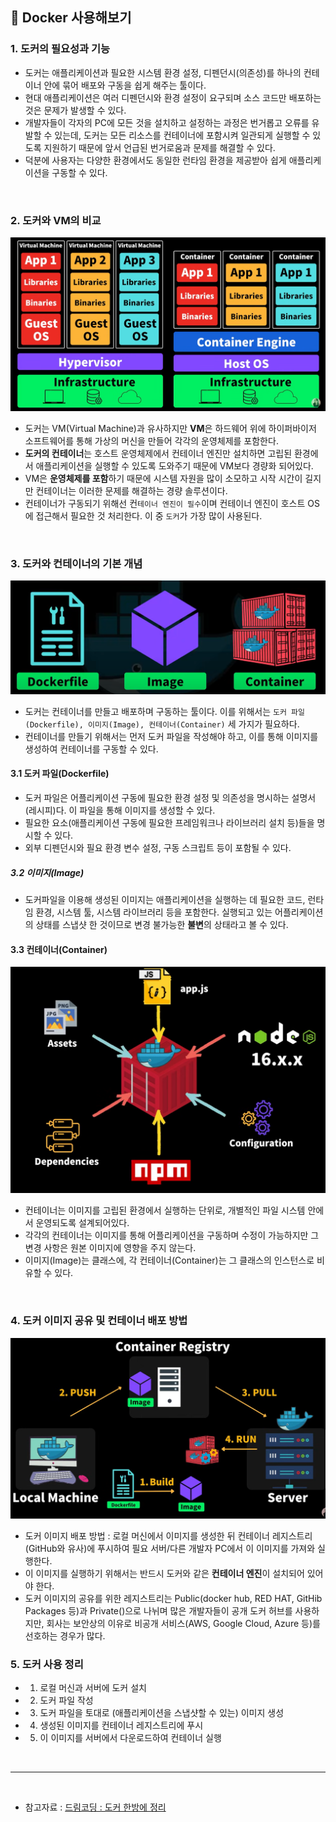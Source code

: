  ## 🐳 Docker 사용해보기
  
### 1. 도커의 필요성과 기능
- 도커는 애플리케이션과 필요한 시스템 환경 설정, 디펜던시(의존성)를 하나의 컨테이너 안에 묶어 배포와 구동을 쉽게 해주는 툴이다.
- 현대 애플리케이션은 여러 디펜던시와 환경 설정이 요구되며 소스 코드만 배포하는 것은 문제가 발생할 수 있다.
- 개발자들이 각자의 PC에 모든 것을 설치하고 설정하는 과정은 번거롭고 오류를 유발할 수 있는데, 도커는 모든 리소스를 컨테이너에 포함시켜 일관되게 실행할 수 있도록 지원하기 때문에 앞서 언급된 번거로움과 문제를 해결할 수 있다.
- 덕분에 사용자는 다양한 환경에서도 동일한 런타임 환경을 제공받아 쉽게 애플리케이션을 구동할 수 있다.

</br>

### 2. 도커와 VM의 비교
![도커와 VM 비교](image-1.png)
- 도커는 VM(Virtual Machine)과 유사하지만 **VM**은 하드웨어 위에 하이퍼바이저 소프트웨어를 통해 가상의 머신을 만들어 각각의 운영체제를 포함한다.
- **도커의 컨테이너**는 호스트 운영체제에서 컨테이너 엔진만 설치하면 고립된 환경에서 애플리케이션을 실행할 수 있도록 도와주기 때문에 VM보다 경량화 되어있다.
- VM은 **운영체제를 포함**하기 때문에 시스템 자원을 많이 소모하고 시작 시간이 길지만 컨테이너는 이러한 문제를 해결하는 경량 솔루션이다.
- 컨테이너가 구동되기 위해선 컨`테이너 엔진이 필수`이며 컨테이너 엔진이 호스트 OS에 접근해서 필요한 것 처리한다. 이 중 `도커`가 가장 많이 사용된다.

</br>

### 3. 도커와 컨테이너의 기본 개념
![alt text](image-2.png)
- 도커는 컨테이너를 만들고 배포하며 구동하는 툴이다. 이를 위해서는 `도커 파일(Dockerfile), 이미지(Image), 컨테이너(Container)` 세 가지가 필요하다.
- 컨테이너를 만들기 위해서는 먼저 도커 파일을 작성해야 하고, 이를 통해 이미지를 생성하여 컨테이너를 구동할 수 있다.

#### 3.1 도커 파일(Dockerfile)
- 도커 파일은 어플리케이션 구동에 필요한 환경 설정 및 의존성을 명시하는 설명서(레시피)다. 이 파일을 통해 이미지를 생성할 수 있다.
- 필요한 요소(애플리케이션 구동에 필요한 프레임워크나 라이브러리 설치 등)들을 명시할 수 있다.
- 외부 디펜던시와 필요 환경 변수 설정, 구동 스크립트 등이 포함될 수 있다.


##### 3.2 이미지(Image)
- 도커파일을 이용해 생성된 이미지는 애플리케이션을 실행하는 데 필요한 코드, 런타임 환경, 시스템 툴, 시스템 라이브러리 등을 포함한다. 실행되고 있는 어플리케이션의 상태를 스냅샷 한 것이므로 변경 불가능한 **불변**의 상태라고 볼 수 있다.

#### 3.3 컨테이너(Container)
![도커 컨테이너](image.png)
- 컨테이너는 이미지를 고립된 환경에서 실행하는 단위로, 개별적인 파일 시스템 안에서 운영되도록 설계되어있다.
- 각각의 컨테이너는 이미지를 통해 어플리케이션을 구동하며 수정이 가능하지만 그 변경 사항은 원본 이미지에 영향을 주지 않는다.
- 이미지(Image)는 클래스에, 각 컨테이너(Container)는 그 클래스의 인스턴스로 비유할 수 있다.

</br>

### 4. 도커 이미지 공유 및 컨테이너 배포 방법
![전체](image-3.png)
- 도커 이미지 배포 방법 : 로컬 머신에서 이미지를 생성한 뒤 컨테이너 레지스트리(GitHub와 유사)에 푸시하여 필요 서버/다른 개발자 PC에서 이 이미지를 가져와 실행한다.
- 이 이미지를 실행하기 위해서는 반드시 도커와 같은 **컨테이너 엔진**이 설치되어 있어야 한다.
- 도커 이미지의 공유를 위한 레지스트리는 Public(docker hub, RED HAT, GitHib Packages 등)과 Private()으로 나뉘며 많은 개발자들이 공개 도커 허브를 사용하지만, 회사는 보안상의 이유로 비공개 서비스(AWS, Google Cloud, Azure 등)를 선호하는 경우가 많다.


### 5. ️도커 사용 정리
- 1. 로컬 머신과 서버에 도커 설치
- 2. 도커 파일 작성
- 3. 도커 파일을 토대로 (애플리케이션을 스냅샷할 수 있는) 이미지 생성
- 4. 생성된 이미지를 컨테이너 레지스트리에 푸시
- 5. 이 이미지를 서버에서 다운로드하여 컨테이너 실행

</br>

---

</br>

- 참고자료 : [드림코딩 : 도커 한방에 정리](https://www.youtube.com/watch?v=LXJhA3VWXFA&t=574s)